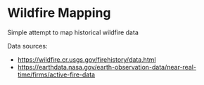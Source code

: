 # Wildfire Mapping

Simple attempt to map historical wildfire data

Data sources:

- https://wildfire.cr.usgs.gov/firehistory/data.html
- https://earthdata.nasa.gov/earth-observation-data/near-real-time/firms/active-fire-data

